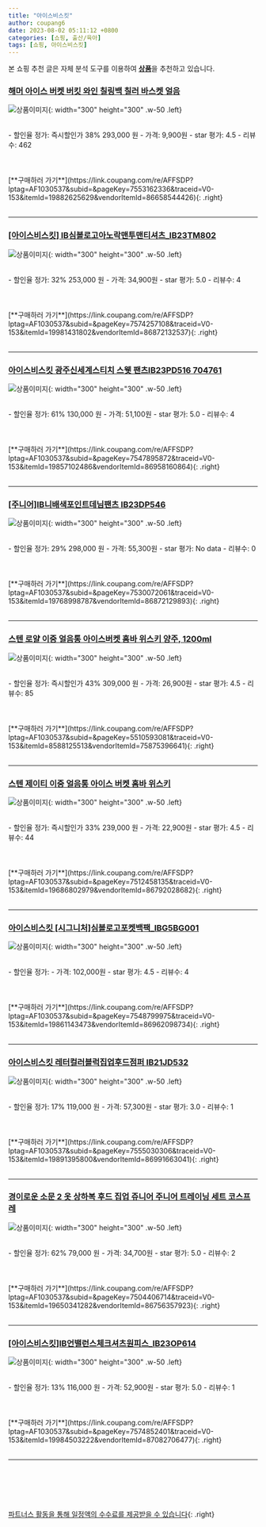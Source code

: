 ```yaml
---
title: "아이스비스킷"
author: coupang6
date: 2023-08-02 05:11:12 +0800
categories: [쇼핑, 출산/육아]
tags: [쇼핑, 아이스비스킷]
---
```


본 쇼핑 추천 글은 자체 분석 도구를 이용하여 [**상품**](https://link.coupang.com/a/bao1ui)을 추천하고 있습니다.

### [해머 아이스 버켓 버킷 와인 칠링백 칠러 바스켓 얼음](https://link.coupang.com/re/AFFSDP?lptag=AF1030537&subid=&pageKey=7553162336&traceid=V0-153&itemId=19882625629&vendorItemId=86658544426)

![상품이미지](https://thumbnail9.coupangcdn.com/thumbnails/remote/230x230ex/image/vendor_inventory/437d/d25b37ed51becb4872692c371d31b5bd59aa97a8fc1ef8271affe4fdba63.jpg){: width="300" height="300" .w-50 .left}


<br>
- 할인율 정가: 즉시할인가 38%  293,000   원
- 가격: 9,900원
- star 평가: 4.5
- 리뷰수: 462
<br>
<br>
<br>
<br>
[**구매하러 가기**](https://link.coupang.com/re/AFFSDP?lptag=AF1030537&subid=&pageKey=7553162336&traceid=V0-153&itemId=19882625629&vendorItemId=86658544426){: .right}
<br>
<br>

---

### [[아이스비스킷] IB심볼로고아노락맨투맨티셔츠_IB23TM802](https://link.coupang.com/re/AFFSDP?lptag=AF1030537&subid=&pageKey=7574257108&traceid=V0-153&itemId=19981431802&vendorItemId=86872132537)

![상품이미지](https://thumbnail10.coupangcdn.com/thumbnails/remote/230x230ex/image/vendor_inventory/7fbd/ff2ed29c78e0d82d6ca059d0664e69c66e6c74e9bc1cbd6984a263fc6668.jpg){: width="300" height="300" .w-50 .left}


<br>
- 할인율 정가: 32%  253,000   원
- 가격: 34,900원
- star 평가: 5.0
- 리뷰수: 4
<br>
<br>
<br>
<br>
[**구매하러 가기**](https://link.coupang.com/re/AFFSDP?lptag=AF1030537&subid=&pageKey=7574257108&traceid=V0-153&itemId=19981431802&vendorItemId=86872132537){: .right}
<br>
<br>

---

### [아이스비스킷 광주신세계스티치 스웻 팬츠IB23PD516 704761](https://link.coupang.com/re/AFFSDP?lptag=AF1030537&subid=&pageKey=7547895872&traceid=V0-153&itemId=19857102486&vendorItemId=86958160864)

![상품이미지](https://thumbnail6.coupangcdn.com/thumbnails/remote/230x230ex/image/vendor_inventory/1a8d/59d512b77934dd08d065d7b8fb2edae3b04c6a32f6a5cfdb7cbc6dedb11f.jpg){: width="300" height="300" .w-50 .left}


<br>
- 할인율 정가: 61%  130,000   원
- 가격: 51,100원
- star 평가: 5.0
- 리뷰수: 4
<br>
<br>
<br>
<br>
[**구매하러 가기**](https://link.coupang.com/re/AFFSDP?lptag=AF1030537&subid=&pageKey=7547895872&traceid=V0-153&itemId=19857102486&vendorItemId=86958160864){: .right}
<br>
<br>

---

### [[주니어]IB니배색포인트데님팬츠 IB23DP546](https://link.coupang.com/re/AFFSDP?lptag=AF1030537&subid=&pageKey=7530072061&traceid=V0-153&itemId=19768998787&vendorItemId=86872129893)

![상품이미지](https://thumbnail6.coupangcdn.com/thumbnails/remote/230x230ex/image/vendor_inventory/dcb6/b377af40b0a04b9b79c5506cfd1faf9d02dc9be9658f604e58f903f43fb5.jpg){: width="300" height="300" .w-50 .left}


<br>
- 할인율 정가: 29%  298,000   원
- 가격: 55,300원
- star 평가: No data
- 리뷰수: 0
<br>
<br>
<br>
<br>
[**구매하러 가기**](https://link.coupang.com/re/AFFSDP?lptag=AF1030537&subid=&pageKey=7530072061&traceid=V0-153&itemId=19768998787&vendorItemId=86872129893){: .right}
<br>
<br>

---

### [스텐 로얄 이중 얼음통 아이스버켓 홈바 위스키 양주, 1200ml](https://link.coupang.com/re/AFFSDP?lptag=AF1030537&subid=&pageKey=5510593081&traceid=V0-153&itemId=8588125513&vendorItemId=75875396641)

![상품이미지](https://thumbnail7.coupangcdn.com/thumbnails/remote/230x230ex/image/vendor_inventory/e132/4030e04b672cb9b960dbec14620af84d86e2c19a4735d2bb4969f98b6cb9.jpg){: width="300" height="300" .w-50 .left}


<br>
- 할인율 정가: 즉시할인가 43%  309,000   원
- 가격: 26,900원
- star 평가: 4.5
- 리뷰수: 85
<br>
<br>
<br>
<br>
[**구매하러 가기**](https://link.coupang.com/re/AFFSDP?lptag=AF1030537&subid=&pageKey=5510593081&traceid=V0-153&itemId=8588125513&vendorItemId=75875396641){: .right}
<br>
<br>

---

### [스텐 제이티 이중 얼음통 아이스 버켓 홈바 위스키](https://link.coupang.com/re/AFFSDP?lptag=AF1030537&subid=&pageKey=7512458135&traceid=V0-153&itemId=19686802979&vendorItemId=86792028682)

![상품이미지](https://thumbnail7.coupangcdn.com/thumbnails/remote/230x230ex/image/vendor_inventory/a2b3/bda87fef78d2e637b52d63803cdf14ab3b956ed65d8eb3c4882d507407be.jpg){: width="300" height="300" .w-50 .left}


<br>
- 할인율 정가: 즉시할인가 33%  239,000   원
- 가격: 22,900원
- star 평가: 4.5
- 리뷰수: 44
<br>
<br>
<br>
<br>
[**구매하러 가기**](https://link.coupang.com/re/AFFSDP?lptag=AF1030537&subid=&pageKey=7512458135&traceid=V0-153&itemId=19686802979&vendorItemId=86792028682){: .right}
<br>
<br>

---

### [아이스비스킷 [시그니처]심볼로고포켓백팩_IBG5BG001](https://link.coupang.com/re/AFFSDP?lptag=AF1030537&subid=&pageKey=7548799975&traceid=V0-153&itemId=19861143473&vendorItemId=86962098734)

![상품이미지](https://thumbnail6.coupangcdn.com/thumbnails/remote/230x230ex/image/vendor_inventory/c107/f7b61062d13024cfb776f8a98198b3166a94719a74ec2085d06dae2566b4.jpg){: width="300" height="300" .w-50 .left}


<br>
- 할인율 정가: 
- 가격: 102,000원
- star 평가: 4.5
- 리뷰수: 4
<br>
<br>
<br>
<br>
[**구매하러 가기**](https://link.coupang.com/re/AFFSDP?lptag=AF1030537&subid=&pageKey=7548799975&traceid=V0-153&itemId=19861143473&vendorItemId=86962098734){: .right}
<br>
<br>

---

### [아이스비스킷 레터컬러블럭집업후드점퍼 IB21JD532](https://link.coupang.com/re/AFFSDP?lptag=AF1030537&subid=&pageKey=7555030306&traceid=V0-153&itemId=19891395800&vendorItemId=86991663041)

![상품이미지](https://thumbnail10.coupangcdn.com/thumbnails/remote/230x230ex/image/vendor_inventory/6d2d/c59ec0be4196b2810b06b5217016ebc23c8b5349d647ca2c838338b2846f.jpg){: width="300" height="300" .w-50 .left}


<br>
- 할인율 정가: 17%  119,000   원
- 가격: 57,300원
- star 평가: 3.0
- 리뷰수: 1
<br>
<br>
<br>
<br>
[**구매하러 가기**](https://link.coupang.com/re/AFFSDP?lptag=AF1030537&subid=&pageKey=7555030306&traceid=V0-153&itemId=19891395800&vendorItemId=86991663041){: .right}
<br>
<br>

---

### [경이로운 소문 2 옷 상하복 후드 집업 쥬니어 주니어 트레이닝 세트 코스프레](https://link.coupang.com/re/AFFSDP?lptag=AF1030537&subid=&pageKey=7504406714&traceid=V0-153&itemId=19650341282&vendorItemId=86756357923)

![상품이미지](https://thumbnail9.coupangcdn.com/thumbnails/remote/230x230ex/image/vendor_inventory/4a60/8c6fa7f5c23c2ac69d0438483d28856af57cad41bda533c1d3b473006f55.png){: width="300" height="300" .w-50 .left}


<br>
- 할인율 정가: 62%  79,000   원
- 가격: 34,700원
- star 평가: 5.0
- 리뷰수: 2
<br>
<br>
<br>
<br>
[**구매하러 가기**](https://link.coupang.com/re/AFFSDP?lptag=AF1030537&subid=&pageKey=7504406714&traceid=V0-153&itemId=19650341282&vendorItemId=86756357923){: .right}
<br>
<br>

---

### [[아이스비스킷]IB언밸런스체크셔츠원피스_IB23OP614](https://link.coupang.com/re/AFFSDP?lptag=AF1030537&subid=&pageKey=7574852401&traceid=V0-153&itemId=19984503222&vendorItemId=87082706477)

![상품이미지](https://thumbnail6.coupangcdn.com/thumbnails/remote/230x230ex/image/vendor_inventory/8e3b/b1f25ef2decf893f63e038a78ed33820fc3d127a77f90382fbfabf19351d.jpg){: width="300" height="300" .w-50 .left}


<br>
- 할인율 정가: 13%  116,000   원
- 가격: 52,900원
- star 평가: 5.0
- 리뷰수: 1
<br>
<br>
<br>
<br>
[**구매하러 가기**](https://link.coupang.com/re/AFFSDP?lptag=AF1030537&subid=&pageKey=7574852401&traceid=V0-153&itemId=19984503222&vendorItemId=87082706477){: .right}
<br>
<br>

---
<br><br><br><br><br> [파트너스 활동을 통해 일정액의 수수료를 제공받을 수 있습니다](https://link.coupang.com/a/bao1ui){: .right}